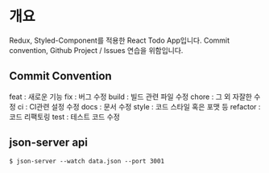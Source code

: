 # 개요

Redux, Styled-Component를 적용한 React Todo App입니다.
Commit convention, Github Project / Issues 연습을 위함입니다.

## Commit Convention

feat : 새로운 기능
fix : 버그 수정
build : 빌드 관련 파일 수정
chore : 그 외 자잘한 수정
ci : CI관련 설정 수정
docs : 문서 수정
style : 코드 스타일 혹은 포맷 등
refactor : 코드 리팩토링
test : 테스트 코드 수정

## json-server api

```
$ json-server --watch data.json --port 3001
```

